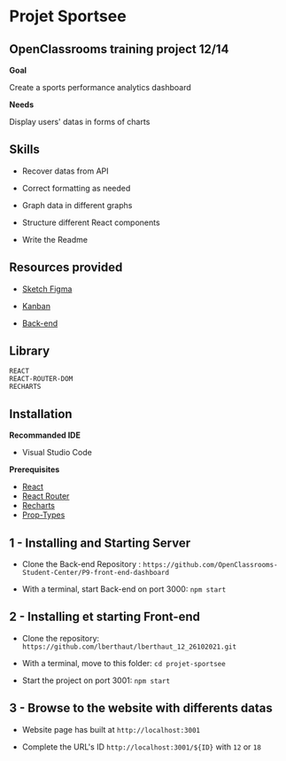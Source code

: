 # Projet Sportsee

## OpenClassrooms training project 12/14



**Goal**

Create a sports performance analytics dashboard

**Needs**

Display users' datas in forms of charts


## Skills



* Recover datas from API

* Correct formatting as needed

* Graph data in different graphs

* Structure different React components

* Write the Readme

## Resources provided

* [Sketch Figma](https://www.figma.com/file/BMomGVZqLZb811mDMShpLu/UI-design-Sportify-FR?node-id=0%3A1)

* [Kanban](https://www.notion.so/Tableau-de-bord-SportSee-6686aa4b5f44417881a4884c9af5669e)

* [Back-end](https://github.com/OpenClassrooms-Student-Center/P9-front-end-dashboard)

## Library


```
REACT
REACT-ROUTER-DOM
RECHARTS
```

## Installation


**Recommanded IDE**

- Visual Studio Code


**Prerequisites**

* [React](https://reactjs.org/)
* [React Router](https://v5.reactrouter.com/web/guides/quick-start)
* [Recharts](https://recharts.org/en-US/)
* [Prop-Types](https://www.npmjs.com/package/prop-types)


## 1 - Installing and Starting Server


* Clone the Back-end Repository : ``https://github.com/OpenClassrooms-Student-Center/P9-front-end-dashboard``

* With a terminal, start Back-end on port 3000: ``npm start``


## 2 - Installing et starting Front-end


* Clone the repository: ``https://github.com/lberthaut/lberthaut_12_26102021.git``

* With a terminal, move to this folder: ``cd projet-sportsee``

* Start the project on port 3001: ``npm start``

## 3 - Browse to the website with differents datas


* Website page has built at ``http://localhost:3001``

* Complete the URL's ID ``http://localhost:3001/${ID}`` with ``12`` or ``18``